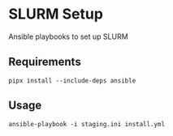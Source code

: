 # SLURM Setup

Ansible playbooks to set up SLURM

## Requirements

```shell
pipx install --include-deps ansible
```

## Usage

```shell
ansible-playbook -i staging.ini install.yml
```
